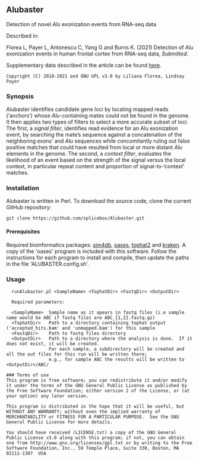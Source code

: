 ## Alubaster
Detection of novel *Alu* exonization events from RNA-seq data

Described in:

  Florea L, Payer L, Antonescu C, Yang G and Burns K. (2021) Detection of *Alu* exonization events in human frontal cortex from RNA-seq data, *Submitted*.

Supplementary data described in the article can be found [here](http://ccb.jhu.edu/software/Alubaster/data/).

```
Copyright (C) 2018-2021 and GNU GPL v3.0 by Liliana Florea, Lindsay Payer
```

### Synopsis
Alubaster identifies candidate gene loci by locating mapped reads (‘anchors’) whose *Alu*-containing mates could not be found in the genome. It then applies two types of filters to select a more accurate subset of loci. The first, a *signal filter*, identifies read evidence for an Alu exonization event, by searching the mate’s sequence against a concatenation of the neighboring exons’ and *Alu* sequences while concomitantly ruling out false positive matches that could have resulted from local or more distant *Alu* elements in the genome. The second, a *context filter*, evaluates the likelihood of an event based on the strength of the signal versus the local context, in particular repeat content and proportion of signal-to-‘context’ matches. 

### Installation
Alubaster is written in Perl. To download the source code, clone the current GitHub repository:

```
git clone https://github.com/splicebox/Alubaster.git
```

#### Prerequisites
Required bioinformatics packages: [sim4db](https://sourceforge.net/projects/kmer), [oases](https://github.com/dzerbino/oases), [tophat2](https://github.com/infphilo/tophat) and [kraken](https://github.com/DerrickWood/kraken). A copy of the 'oases' program is included with this software. Follow the instructions for each program to install and compile, then update the paths in the file 'ALUBASTER.config.sh'.

### Usage
```
  runAlubaster.pl <SampleName> <TophatDir> <FastqDir> <OutputDir>

  Required parameters:
  
  <SampleName>  Sample name as it apears in fastq files (i.e sample name would be ABC if fastq files are ABC_{1,2}.fastq.gz)
  <TophatDir>   Path to a directory containing tophat output ('accepted_hits.bam' and 'unmapped.bam') for this sample
  <FastqDir>    Path to fastq files directory
  <OutputDir>   Path to a directory where the analysis is done.  If it does not exist, it will be created.
                For each sample, a subdirectory will be created and all the out files for this run will be written there;
                e.g., for sample ABC the results will be written to <OutputDir>/ABC/
    
### Terms of use
This program is free software; you can redistribute it and/or modify it under the terms of the GNU General Public License as published by the Free Software Foundation; either version 2 of the License, or (at your option) any later version.

This program is distributed in the hope that it will be useful, but WITHOUT ANY WARRANTY; without even the implied warranty of MERCHANTABILITY or FITNESS FOR A PARTICULAR PURPOSE.  See the GNU General Public License for more details.

You should have received (LICENSE.txt) a copy of the GNU General Public License v3.0 along with this program; if not, you can obtain one from http://www.gnu.org/licenses/gpl.txt or by writing to the Free Software Foundation, Inc., 59 Temple Place, Suite 330, Boston, MA  02111-1307  USA
